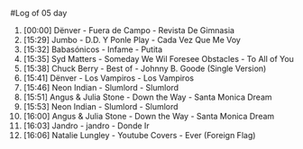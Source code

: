 #Log of 05 day

1. [00:00] Dënver - Fuera de Campo - Revista De Gimnasia
1. [15:29] Jumbo - D.D. Y Ponle Play - Cada Vez Que Me Voy
1. [15:32] Babasónicos - Infame - Putita
1. [15:35] Syd Matters - Someday We Wil Foresee Obstacles - To All of You
1. [15:38] Chuck Berry - Best of - Johnny B. Goode (Single Version)
1. [15:41] Dënver - Los Vampiros - Los Vampiros
1. [15:46] Neon Indian - Slumlord - Slumlord
1. [15:51] Angus & Julia Stone - Down the Way - Santa Monica Dream
1. [15:53] Neon Indian - Slumlord - Slumlord
1. [16:00] Angus & Julia Stone - Down the Way - Santa Monica Dream
1. [16:03] Jandro - jandro - Donde Ir
1. [16:06] Natalie Lungley - Youtube Covers - Ever (Foreign Flag)
